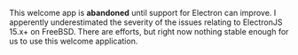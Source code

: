 This welcome app is **abandoned** until support for Electron can improve. I apperently underestimated the severity of the issues relating to ElectronJS 15.x+ on FreeBSD. There are efforts, but right now nothing stable enough for us to use this welcome application.
